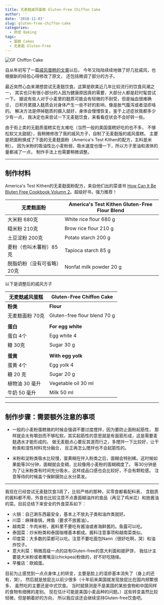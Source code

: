 ```yaml
---
title: 无麦麸戚风蛋糕 Gluten-Free Chiffon Cake
author: ''
date: '2018-11-03'
slug: gluten-free-chiffon-cake
categories:
  - 烘焙 Baking
tags:
  - 蛋糕 Cakes
  - 无麦麸 Gluten-Free
---
```

![GF Chiffon Cake](/img/2018-11-03-GF-chiffon-cake.jpg)

自从年初写了一篇[戚风蛋糕的文章](http://liyingbo.com/cooking/2018/02/05/chiffon-cake/)以后，
今年又陆陆续续地做了好几批戚风，也根据新的经验心得修改了原文，
还包括微调了部分的方子。

最近突然心血来潮想尝试无麦麸饮食。这算是欧美近几年比较流行的饮食风潮之一，
其实也只有很小部分的人因为健康原因真的需要，大部分人都是赶时髦尝试一下。
据说有些人对于小麦里的麸质可能会有轻微的不耐受，但是抽血很难确诊，
日积月累摄入麸质会对身体产生一些不好的影响，像是胀气腹泻或者湿疹啥的。
解决方法是停掉麸质的摄入就好，身体会慢慢恢复。鉴于上述症状我都多少少有一点，
我决定也来尝试一下无麦麸饮食，来看看症状会不会好转一些。

由于街上卖的无麸质蛋糕实在太难吃（当然一般的美国蛋糕好吃的也不多，
不够松软又太甜腻），我稍微修改了我的戚风方子，自制了无麦麸版的戚风蛋糕。
主要是把面粉换成了下面的无麦麸面粉（America's Test Kithen的配方，主料是米粉）。
因为米粉的吸油性比小麦粉弱，吸水速度也慢一下，所以方子里油和液体的量都减了一点，
制作手法上也需要稍微调整。

---

## 制作材料

America's Test Kithen的无麦麸面粉配方，来自他们出的菜谱书
[How Can It Be Bluten Free Cookbook Volumn 2](https://www.amazon.com/How-Can-Gluten-Free-Cookbook/dp/1936493985/ref=tmm_pap_swatch_0?_encoding=UTF8&qid=&sr=)。超级好书，强力推荐！


| 无麦麸面粉                            |America's Test Kithen Gluten-Free Flour Blend    |
|---------------------------------------|-------------------------|
|大米粉 680克                           |White rice flour 680 g         |
|糙米粉   210克                         |Brow rice flour 210 g            |
|土豆淀粉   200克                       |Potato starch 200 g            |
|菱粉（也叫木薯粉）85克                 |Tapioca starch 85 g             |
|脱脂奶粉（没有可省略）20克             |Nonfat milk powder 20 g             |
         

以下是调整后的戚风方子

|无麦麸戚风蛋糕                         |Gluten-Free Chiffon Cake    |
|---------------------------------------|-------------------------|
|**粉类**                               |**Flour**             |
|无麦麸面粉 70克                        |Gluten-free flour blend 70 g         |
|                                       |             |
|**蛋白**                               |**For egg white**             |
|蛋白 4个                               |Egg white 4             |
|糖 30克                                |Sugar 30 g             |
|                                       |             |
|**蛋黄**                               |**With egg yolk**             |
|蛋黄 4个                               |Egg yolk 4             |
|糖 20 克                               |Sugar 20 g             |
|植物油 30 毫升                         |Vegetable oil 30 ml             |
|牛奶 50 毫升                           |Milk 50 ml |            

---
## 制作步骤：需要额外注意的事项

* 一般的小麦粉蛋糕做的时候会强调不要过度搅拌，因为要防止面粉起筋性，
那样就会太有嚼劲而不够松软。其实起筋性的意思就是有面筋形成，这是需要麦麸遇水才能形成的。
做无麦麸点心要反其道而行之，多搅拌一下比较好，让干粉类和湿性材料充分融合，
反正再怎么搅拌也不会起筋性的。

* 米粉和淀粉类吸水比较慢，蛋黄糊在拌入粉类之后，面糊会特别稀。这时候如果能等30分钟，面糊就会变稠，比较像用小麦粉的面糊稠度了。
等30分钟是为了让米粉类有时间充分吸水，这样成品口感也会比较好，不会有颗粒感。
注意等待的时候盖个保鲜膜防止水分蒸发。

---

我现在已经尝试无麦麸饮食3周了，比较严格的那种，买零食都看配料表，
含麸质的酱料都不用，外食也比较注意不点裹面糊油炸的食品（再见了鸡米花）和放酱油的菜。目前总结下来安全的外食菜系如下：

* 火锅：自己涮东西最安全，基本上不放丸子类和油炸类就好。
* 川菜：麻辣香锅，烤鱼（要求不放酱油）。
* 越南菜：牛肉米粉，酱料里不要吃有酱油或者海鲜酱的。鱼露可以吃。
* 泰国菜：炒米粉类和泰国咖喱基本都成。酱料注意事项和越南菜类似。
* 印度菜：大多数的菜都可以吃。注意不要吃面包Nann（很好吃啊，哭）和油炸饺子。
* 意大利菜：稍微高级一点的店有Gluten-free的意大利面和披萨饼，
我估计主要是大米粉或者鹰嘴豆(chickpea)粉做的，好不好吃随缘。
* 早餐店：欧姆蛋。

目前为止感觉到一点点身体上的转变，主要是脸上的湿疹基本消失了（身上的还有，哭），
然后就是放屁比以前少很多（十年前来美国就发现放屁比在国内频繁很多，
虽然吃的主要还是中式饮食。
当时就猜测是不是美国的某些食物和中国同样的食物有细微的差别。
现在估计可能是美国小麦品种的问题。）这些转变虽然比较轻微，但是朝着好的方向，
所以我应该还会继续坚持Gluten-free饮食吧。


